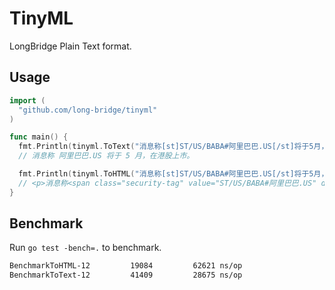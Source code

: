 # TinyML

LongBridge Plain Text format.

## Usage

```go
import (
  "github.com/long-bridge/tinyml"
)

func main() {
  fmt.Println(tinyml.ToText("消息称[st]ST/US/BABA#阿里巴巴.US[/st]将于5月，在港股上市。"))
  // 消息称 阿里巴巴.US 将于 5 月，在港股上市。

  fmt.Println(tinyml.ToHTML("消息称[st]ST/US/BABA#阿里巴巴.US[/st]将于5月，在港股上市。\n\n几家领头羊都处于第一步或者第二步。"))
  // <p>消息称<span class="security-tag" value="ST/US/BABA#阿里巴巴.US" data-id="ST/US/BABA">阿里巴巴.US</span>将于 5 月，在港股上市。</p>
}
```

## Benchmark

Run `go test -bench=.` to benchmark.

```bash
BenchmarkToHTML-12    	   19084	     62621 ns/op
BenchmarkToText-12    	   41409	     28675 ns/op
```

